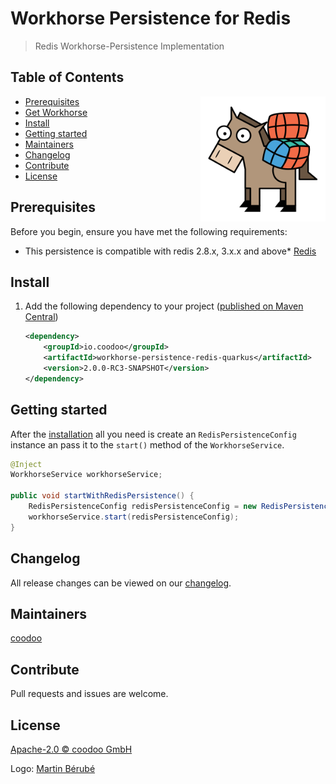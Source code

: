 # Workhorse Persistence for Redis

> Redis Workhorse-Persistence Implementation

## Table of Contents
<img align="right" height="200px" src="logo.png">

- [Prerequisites](#prerequisites)
- [Get Workhorse](#get-workhorse)
- [Install](#install)
- [Getting started](#getting-started)
- [Maintainers](#maintainers)
- [Changelog](#changelog)
- [Contribute](#contribute)
- [License](#license)
  

## Prerequisites

Before you begin, ensure you have met the following requirements:

* This persistence is compatible with redis 2.8.x, 3.x.x and above* [Redis](https://redis.io/download)

## Install

1. Add the following dependency to your project ([published on Maven Central](https://search.maven.org/artifact/io.coodoo/workhorse-persistence-redis/))
   
   ```xml
   <dependency>
       <groupId>io.coodoo</groupId>
       <artifactId>workhorse-persistence-redis-quarkus</artifactId>
       <version>2.0.0-RC3-SNAPSHOT</version>
   </dependency>
   ```

## Getting started

After the [installation](#install) all you need is create an `RedisPersistenceConfig` instance an pass it to the `start()` method of the `WorkhorseService`.

```java
@Inject
WorkhorseService workhorseService;

public void startWithRedisPersistence() {
    RedisPersistenceConfig redisPersistenceConfig = new RedisPersistenceConfigBuilder().build();
    workhorseService.start(redisPersistenceConfig);
}
```


## Changelog

All release changes can be viewed on our [changelog](./CHANGELOG.md).


## Maintainers

[coodoo](https://github.com/orgs/coodoo-io/people)


## Contribute

Pull requests and issues are welcome.


## License

[Apache-2.0 © coodoo GmbH](./LICENSE)

Logo: [Martin Bérubé](http://www.how-to-draw-funny-cartoons.com)
  

